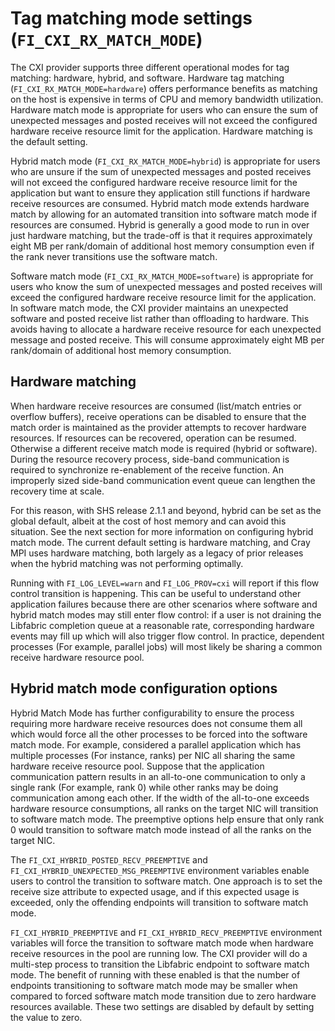 # Tag matching mode settings (`FI_CXI_RX_MATCH_MODE`)

The CXI provider supports three different operational modes for tag matching: hardware, hybrid, and software.
Hardware tag matching (`FI_CXI_RX_MATCH_MODE=hardware`) offers performance benefits as matching on the host is expensive in terms of CPU and memory bandwidth utilization.
Hardware match mode is appropriate for users who can ensure the sum of unexpected messages and posted receives will not exceed the configured hardware receive resource limit for the application. Hardware matching is the default setting.

Hybrid match mode (`FI_CXI_RX_MATCH_MODE=hybrid`) is appropriate for users who are unsure if the sum of unexpected messages and posted receives will not exceed the configured hardware receive resource limit for the application but want to ensure they application still functions if hardware receive resources are consumed.
Hybrid match mode extends hardware match by allowing for an automated transition into software match mode if resources are consumed.
Hybrid is generally a good mode to run in over just hardware matching, but the trade-off is that it requires approximately eight MB per rank/domain of additional host memory consumption even if the rank never transitions use the software match.

Software match mode (`FI_CXI_RX_MATCH_MODE=software`) is appropriate for users who know the sum of unexpected messages and posted receives will exceed the configured hardware receive resource limit for the application.
In software match mode, the CXI provider maintains an unexpected software and posted receive list rather than offloading to hardware.
This avoids having to allocate a hardware receive resource for each unexpected message and posted receive.
This will consume approximately eight MB per rank/domain of additional host memory consumption.

## Hardware matching

When hardware receive resources are consumed (list/match entries or overflow buffers), receive operations can be disabled to ensure that the match order is maintained as the provider attempts to recover hardware resources.
If resources can be recovered, operation can be resumed. Otherwise a different receive match mode is required (hybrid or software).
During the resource recovery process, side-band communication is required to synchronize re-enablement of the receive function. An improperly sized side-band communication event queue can lengthen the recovery time at scale.

For this reason, with SHS release 2.1.1 and beyond, hybrid can be set as the global default, albeit at the cost of host memory and can avoid this situation. See the next section for more information on configuring hybrid match mode.
The current default setting is hardware matching, and Cray MPI uses hardware matching, both largely as a legacy of prior releases when the hybrid matching was not performing optimally.

Running with `FI_LOG_LEVEL=warn` and `FI_LOG_PROV=cxi` will report if this flow control transition is happening. This can be useful to understand other application failures because there are other scenarios where software and hybrid match modes may still enter flow control: if a user is not draining the Libfabric completion queue at a reasonable rate, corresponding hardware events may fill up which will also trigger flow control. In practice, dependent processes (For example, parallel jobs) will most likely be sharing a common receive hardware resource pool.

## Hybrid match mode configuration options

Hybrid Match Mode has further configurability to ensure the process requiring more hardware receive resources does not consume them all which would force all the other processes to be forced into the software match mode.
For example, considered a parallel application which has multiple processes (For instance, ranks) per NIC all sharing the same hardware receive resource pool. Suppose that the application communication pattern results in an all-to-one communication to only a single rank (For example, rank 0) while other ranks may be doing communication among each other.
If the width of the all-to-one exceeds hardware resource consumptions, all ranks on the target NIC will transition to software match mode. The preemptive options help ensure that only rank 0 would transition to software match mode instead of all the ranks on the target NIC.

The `FI_CXI_HYBRID_POSTED_RECV_PREEMPTIVE` and `FI_CXI_HYBRID_UNEXPECTED_MSG_PREEMPTIVE` environment variables enable users to control the transition to software match. One approach is to set the receive size attribute to expected usage, and if this expected usage is exceeded, only the offending endpoints will transition to software match mode.

`FI_CXI_HYBRID_PREEMPTIVE` and `FI_CXI_HYBRID_RECV_PREEMPTIVE` environment variables will force the transition to software match mode when hardware receive resources in the pool are running low. The CXI provider will do a multi-step process to transition the Libfabric endpoint to software match mode.
The benefit of running with these enabled is that the number of endpoints transitioning to software match mode may be smaller when compared to forced software match mode transition due to zero hardware resources available.
These two settings are disabled by default by setting the value to zero.
